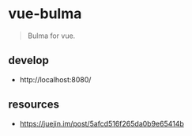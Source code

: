 # vue-bulma
> Bulma for vue.

## develop
- http://localhost:8080/

## resources
- https://juejin.im/post/5afcd516f265da0b9e65414b
